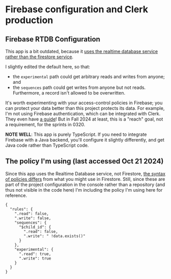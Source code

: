 # Firebase configuration and Clerk production

## Firebase RTDB Configuration

This app is a bit outdated, because it [uses the realtime database service rather than the firestore service](https://firebase.google.com/docs/database/rtdb-vs-firestore).   

I slightly edited the default here, so that:
  - the `experimental` path could get arbitrary reads and writes from anyone; and 
  - the `sequences` path could get writes from anyone but not reads. Furthermore, a record isn't allowed to be overwritten.

It's worth experimenting with your access-control policies in Firebase; you can protect your data better than this project protects its data. For example, I'm not using Firebase authentication, which can be integrated with Clerk. They even have [a guide](https://clerk.com/docs/integrations/databases/firebase)! But in Fall 2024 at least, this is a "reach" goal, not a requirement, for the sprints in 0320.

**NOTE WELL**: This app is purely TypeScript. If you need to integrate Firebase with a Java backend, you'll configure it slightly differently, and get Java code rather than TypeScript code. 

## The policy I'm using (last accessed Oct 21 2024)

Since this app uses the Realtime Database service, not Firestore, [the syntax of policies differs](https://firebase.google.com/docs/rules/rules-language) from what you might use in Firestore. Still, since these are part of the project configuration in the console rather than a repository (and thus not visible in the code here) I'm including the policy I'm using here for reference. 

```
{
  "rules": {
    ".read": false,
    ".write": false,
    "sequences": {
      "$child_id": {
        ".read": false,
        ".write": " !data.exists()"
      }
    },
    "experimental": {
      ".read": true,
      ".write": true
    }
  }
}
```